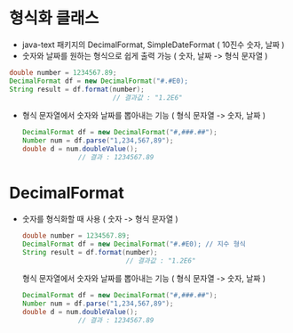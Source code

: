 # 형식화 클래스

- java-text 패키지의 DecimalFormat, SimpleDateFormat ( 10진수 숫자, 날짜 )
- 숫자와 날짜를 원하는 형식으로 쉽게 출력 가능 ( 숫자, 날짜 -> 형식 문자열 )

```java
double number = 1234567.89;
DecimalFormat df = new DecimalFormat("#.#E0);
String result = df.format(number);
                          // 결과값 : "1.2E6"
```

- 형식 문자열에서 숫자와 날짜를 뽑아내는 기능 ( 형식 문자열 -> 숫자, 날짜 )

  ```java
  DecimalFormat df = new DecimalFormat("#,###.##");
  Number num = df.parse("1,234,567,89");
  double d = num.doubleValue();
  				// 결과 : 1234567.89
  ```

  

# DecimalFormat

- 숫자를 형식화할 때 사용 ( 숫자 -> 형식 문자열 )

  ```java
  double number = 1234567.89;
  DecimalFormat df = new DecimalFormat("#.#E0); // 지수 형식
  String result = df.format(number);
                            // 결과값 : "1.2E6"
  ```

  형식 문자열에서 숫자와 날짜를 뽑아내는 기능 ( 형식 문자열 -> 숫자, 날짜 )

  ```java
  DecimalFormat df = new DecimalFormat("#,###.##");
  Number num = df.parse("1,234,567,89");
  double d = num.doubleValue();
  				// 결과 : 1234567.89
  ```

  

